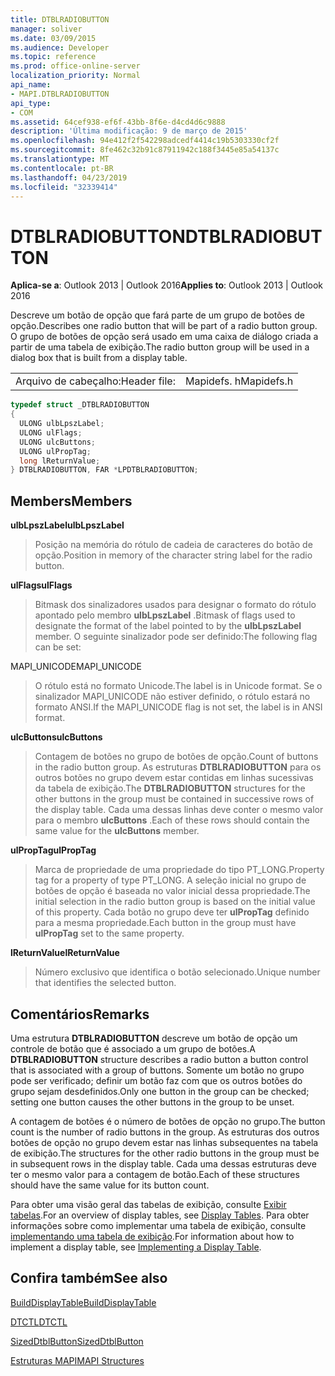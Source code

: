 ```yaml
---
title: DTBLRADIOBUTTON
manager: soliver
ms.date: 03/09/2015
ms.audience: Developer
ms.topic: reference
ms.prod: office-online-server
localization_priority: Normal
api_name:
- MAPI.DTBLRADIOBUTTON
api_type:
- COM
ms.assetid: 64cef938-ef6f-43bb-8f6e-d4cd4d6c9888
description: 'Última modificação: 9 de março de 2015'
ms.openlocfilehash: 94e412f2f542298adcedf4414c19b5303330cf2f
ms.sourcegitcommit: 8fe462c32b91c87911942c188f3445e85a54137c
ms.translationtype: MT
ms.contentlocale: pt-BR
ms.lasthandoff: 04/23/2019
ms.locfileid: "32339414"
---
```

# <a name="dtblradiobutton"></a><span data-ttu-id="a7ffd-103">DTBLRADIOBUTTON</span><span class="sxs-lookup"><span data-stu-id="a7ffd-103">DTBLRADIOBUTTON</span></span>

  
  
<span data-ttu-id="a7ffd-104">**Aplica-se a**: Outlook 2013 | Outlook 2016</span><span class="sxs-lookup"><span data-stu-id="a7ffd-104">**Applies to**: Outlook 2013 | Outlook 2016</span></span> 
  
<span data-ttu-id="a7ffd-105">Descreve um botão de opção que fará parte de um grupo de botões de opção.</span><span class="sxs-lookup"><span data-stu-id="a7ffd-105">Describes one radio button that will be part of a radio button group.</span></span> <span data-ttu-id="a7ffd-106">O grupo de botões de opção será usado em uma caixa de diálogo criada a partir de uma tabela de exibição.</span><span class="sxs-lookup"><span data-stu-id="a7ffd-106">The radio button group will be used in a dialog box that is built from a display table.</span></span>
  
|||
|:-----|:-----|
|<span data-ttu-id="a7ffd-107">Arquivo de cabeçalho:</span><span class="sxs-lookup"><span data-stu-id="a7ffd-107">Header file:</span></span>  <br/> |<span data-ttu-id="a7ffd-108">Mapidefs. h</span><span class="sxs-lookup"><span data-stu-id="a7ffd-108">Mapidefs.h</span></span>  <br/> |
   
```cpp
typedef struct _DTBLRADIOBUTTON
{
  ULONG ulbLpszLabel;
  ULONG ulFlags;
  ULONG ulcButtons;
  ULONG ulPropTag;
  long lReturnValue;
} DTBLRADIOBUTTON, FAR *LPDTBLRADIOBUTTON;

```

## <a name="members"></a><span data-ttu-id="a7ffd-109">Members</span><span class="sxs-lookup"><span data-stu-id="a7ffd-109">Members</span></span>

 <span data-ttu-id="a7ffd-110">**ulbLpszLabel**</span><span class="sxs-lookup"><span data-stu-id="a7ffd-110">**ulbLpszLabel**</span></span>
  
> <span data-ttu-id="a7ffd-111">Posição na memória do rótulo de cadeia de caracteres do botão de opção.</span><span class="sxs-lookup"><span data-stu-id="a7ffd-111">Position in memory of the character string label for the radio button.</span></span>
    
 <span data-ttu-id="a7ffd-112">**ulFlags**</span><span class="sxs-lookup"><span data-stu-id="a7ffd-112">**ulFlags**</span></span>
  
> <span data-ttu-id="a7ffd-113">Bitmask dos sinalizadores usados para designar o formato do rótulo apontado pelo membro **ulbLpszLabel** .</span><span class="sxs-lookup"><span data-stu-id="a7ffd-113">Bitmask of flags used to designate the format of the label pointed to by the **ulbLpszLabel** member.</span></span> <span data-ttu-id="a7ffd-114">O seguinte sinalizador pode ser definido:</span><span class="sxs-lookup"><span data-stu-id="a7ffd-114">The following flag can be set:</span></span> 
    
<span data-ttu-id="a7ffd-115">MAPI_UNICODE</span><span class="sxs-lookup"><span data-stu-id="a7ffd-115">MAPI_UNICODE</span></span> 
  
> <span data-ttu-id="a7ffd-116">O rótulo está no formato Unicode.</span><span class="sxs-lookup"><span data-stu-id="a7ffd-116">The label is in Unicode format.</span></span> <span data-ttu-id="a7ffd-117">Se o sinalizador MAPI_UNICODE não estiver definido, o rótulo estará no formato ANSI.</span><span class="sxs-lookup"><span data-stu-id="a7ffd-117">If the MAPI_UNICODE flag is not set, the label is in ANSI format.</span></span>
    
 <span data-ttu-id="a7ffd-118">**ulcButtons**</span><span class="sxs-lookup"><span data-stu-id="a7ffd-118">**ulcButtons**</span></span>
  
> <span data-ttu-id="a7ffd-119">Contagem de botões no grupo de botões de opção.</span><span class="sxs-lookup"><span data-stu-id="a7ffd-119">Count of buttons in the radio button group.</span></span> <span data-ttu-id="a7ffd-120">As estruturas **DTBLRADIOBUTTON** para os outros botões no grupo devem estar contidas em linhas sucessivas da tabela de exibição.</span><span class="sxs-lookup"><span data-stu-id="a7ffd-120">The **DTBLRADIOBUTTON** structures for the other buttons in the group must be contained in successive rows of the display table.</span></span> <span data-ttu-id="a7ffd-121">Cada uma dessas linhas deve conter o mesmo valor para o membro **ulcButtons** .</span><span class="sxs-lookup"><span data-stu-id="a7ffd-121">Each of these rows should contain the same value for the **ulcButtons** member.</span></span> 
    
 <span data-ttu-id="a7ffd-122">**ulPropTag**</span><span class="sxs-lookup"><span data-stu-id="a7ffd-122">**ulPropTag**</span></span>
  
> <span data-ttu-id="a7ffd-123">Marca de propriedade de uma propriedade do tipo PT_LONG.</span><span class="sxs-lookup"><span data-stu-id="a7ffd-123">Property tag for a property of type PT_LONG.</span></span> <span data-ttu-id="a7ffd-124">A seleção inicial no grupo de botões de opção é baseada no valor inicial dessa propriedade.</span><span class="sxs-lookup"><span data-stu-id="a7ffd-124">The initial selection in the radio button group is based on the initial value of this property.</span></span> <span data-ttu-id="a7ffd-125">Cada botão no grupo deve ter **ulPropTag** definido para a mesma propriedade.</span><span class="sxs-lookup"><span data-stu-id="a7ffd-125">Each button in the group must have **ulPropTag** set to the same property.</span></span> 
    
 <span data-ttu-id="a7ffd-126">**lReturnValue**</span><span class="sxs-lookup"><span data-stu-id="a7ffd-126">**lReturnValue**</span></span>
  
> <span data-ttu-id="a7ffd-127">Número exclusivo que identifica o botão selecionado.</span><span class="sxs-lookup"><span data-stu-id="a7ffd-127">Unique number that identifies the selected button.</span></span>
    
## <a name="remarks"></a><span data-ttu-id="a7ffd-128">Comentários</span><span class="sxs-lookup"><span data-stu-id="a7ffd-128">Remarks</span></span>

<span data-ttu-id="a7ffd-129">Uma estrutura **DTBLRADIOBUTTON** descreve um botão de opção um controle de botão que é associado a um grupo de botões.</span><span class="sxs-lookup"><span data-stu-id="a7ffd-129">A **DTBLRADIOBUTTON** structure describes a radio button a button control that is associated with a group of buttons.</span></span> <span data-ttu-id="a7ffd-130">Somente um botão no grupo pode ser verificado; definir um botão faz com que os outros botões do grupo sejam desdefinidos.</span><span class="sxs-lookup"><span data-stu-id="a7ffd-130">Only one button in the group can be checked; setting one button causes the other buttons in the group to be unset.</span></span> 
  
<span data-ttu-id="a7ffd-131">A contagem de botões é o número de botões de opção no grupo.</span><span class="sxs-lookup"><span data-stu-id="a7ffd-131">The button count is the number of radio buttons in the group.</span></span> <span data-ttu-id="a7ffd-132">As estruturas dos outros botões de opção no grupo devem estar nas linhas subsequentes na tabela de exibição.</span><span class="sxs-lookup"><span data-stu-id="a7ffd-132">The structures for the other radio buttons in the group must be in subsequent rows in the display table.</span></span> <span data-ttu-id="a7ffd-133">Cada uma dessas estruturas deve ter o mesmo valor para a contagem de botão.</span><span class="sxs-lookup"><span data-stu-id="a7ffd-133">Each of these structures should have the same value for its button count.</span></span>
  
<span data-ttu-id="a7ffd-134">Para obter uma visão geral das tabelas de exibição, consulte [Exibir tabelas](display-tables.md).</span><span class="sxs-lookup"><span data-stu-id="a7ffd-134">For an overview of display tables, see [Display Tables](display-tables.md).</span></span> <span data-ttu-id="a7ffd-135">Para obter informações sobre como implementar uma tabela de exibição, consulte [implementando uma tabela de exibição](display-table-implementation.md).</span><span class="sxs-lookup"><span data-stu-id="a7ffd-135">For information about how to implement a display table, see [Implementing a Display Table](display-table-implementation.md).</span></span>
  
## <a name="see-also"></a><span data-ttu-id="a7ffd-136">Confira também</span><span class="sxs-lookup"><span data-stu-id="a7ffd-136">See also</span></span>



[<span data-ttu-id="a7ffd-137">BuildDisplayTable</span><span class="sxs-lookup"><span data-stu-id="a7ffd-137">BuildDisplayTable</span></span>](builddisplaytable.md)
  
[<span data-ttu-id="a7ffd-138">DTCTL</span><span class="sxs-lookup"><span data-stu-id="a7ffd-138">DTCTL</span></span>](dtctl.md)
  
[<span data-ttu-id="a7ffd-139">SizedDtblButton</span><span class="sxs-lookup"><span data-stu-id="a7ffd-139">SizedDtblButton</span></span>](sizeddtblbutton.md)


[<span data-ttu-id="a7ffd-140">Estruturas MAPI</span><span class="sxs-lookup"><span data-stu-id="a7ffd-140">MAPI Structures</span></span>](mapi-structures.md)

